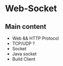 # Web-Socket

## Main content
- Web && HTTP Protocol
- TCP/UDP ?
- Socket
- Java socket
- Build Client 
